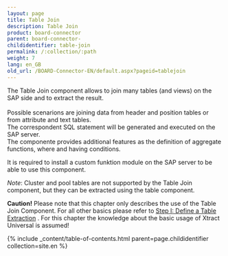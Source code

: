 ```yaml
---
layout: page
title: Table Join
description: Table Join
product: board-connector
parent: board-connector-
childidentifier: table-join
permalink: /:collection/:path
weight: 7
lang: en_GB
old_url: /BOARD-Connector-EN/default.aspx?pageid=tablejoin
---
```


The Table Join component allows to join many tables (and views) on the SAP side and to extract the result.<br>  
Possible scenarions are joining data from header and position tables or from attribute and text tables. <br> 
The correspondent SQL statement will be generated and executed on the SAP server.  <br>
The componente provides additional features as the definition of aggregate functions, where and having conditions. 

It is required to install a custom funktion module on the SAP server to be able to use this component.  

*Note*: Cluster and pool tables are not supported by the Table Join component, but they can be extracted using the table component. 

**Caution!** Please note that this chapter only describes the use of the Table Join Component. For all other basics please refer to [Step I: Define a Table Extraction](./getting-started-table/step1-define-table-extraction) . For this chapter the knowledge about the basic usage of Xtract Universal is assumed!

{% include _content/table-of-contents.html parent=page.childidentifier collection=site.en %}
